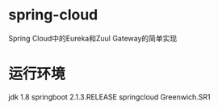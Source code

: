 # spring-cloud
Spring Cloud中的Eureka和Zuul Gateway的简单实现

# 运行环境
jdk 1.8
springboot 2.1.3.RELEASE
springcloud Greenwich.SR1
